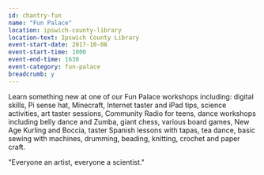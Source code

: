 ```yaml
---
id: chantry-fun
name: "Fun Palace"
location: ipswich-county-library
location-text: Ipswich County Library
event-start-date: 2017-10-08
event-start-time: 1000
event-end-time: 1630
event-category: fun-palace
breadcrumb: y
---
```


Learn something new at one of our Fun Palace workshops including: digital skills, Pi sense hat, Minecraft, Internet taster and iPad tips, science activities, art taster sessions, Community Radio for teens, dance workshops including belly dance and Zumba, giant chess, various board games, New Age Kurling and Boccia, taster Spanish lessons with tapas, tea dance, basic sewing with machines, drumming, beading, knitting, crochet and paper craft.

"Everyone an artist, everyone a scientist."
